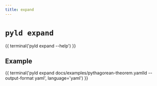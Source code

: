 ```yaml
---
title: expand
---
```


# `pyld expand`

{{ terminal('pyld expand --help') }}

## Example

{{ terminal('pyld expand docs/examples/pythagorean-theorem.yamlld --output-format yaml', language='yaml') }}
